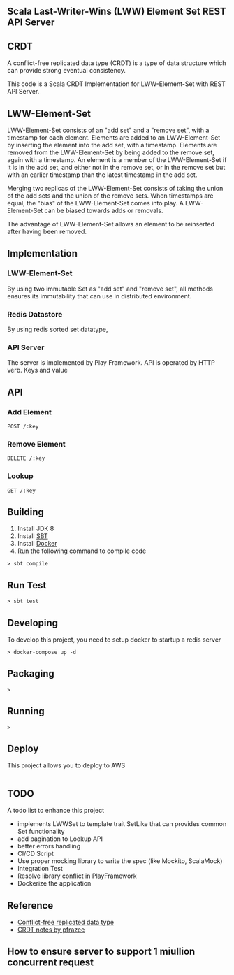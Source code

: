 Scala Last-Writer-Wins (LWW) Element Set REST API Server
--------------------------------------------------------

## CRDT
A conflict-free replicated data type (CRDT) is a type of data structure
which can provide strong eventual consistency.

This code is a Scala CRDT Implementation for LWW-Element-Set with REST API Server.


## LWW-Element-Set
LWW-Element-Set consists of an "add set" and a "remove set", with a timestamp for each element.
Elements are added to an LWW-Element-Set by inserting the element into the add set, with a timestamp.
Elements are removed from the LWW-Element-Set by being added to the remove set, again with a timestamp.
An element is a member of the LWW-Element-Set if it is in the add set, and either not in the remove set,
or in the remove set but with an earlier timestamp than the latest timestamp in the add set.

Merging two replicas of the LWW-Element-Set consists of taking the union of the add sets and
the union of the remove sets. When timestamps are equal, the "bias" of the LWW-Element-Set comes
into play. A LWW-Element-Set can be biased towards adds or removals.

The advantage of LWW-Element-Set allows an element to be reinserted after having been removed.

## Implementation

### LWW-Element-Set
By using two immutable Set as "add set" and "remove set",
all methods ensures its immutability that can use in distributed environment.

### Redis Datastore
By using redis sorted set datatype,

### API Server
The server is implemented by Play Framework. API is operated by HTTP verb.
Keys and value

## API

### Add Element
`POST /:key`

### Remove Element
`DELETE /:key`

### Lookup
`GET /:key`

###

## Building
1. Install JDK 8
2. Install [SBT](https://www.scala-sbt.org/index.html)
3. Install [Docker](https://docs.docker.com/install/)
4. Run the following command to compile code

```
> sbt compile
```

## Run Test
```
> sbt test
```

## Developing
To develop this project, you need to setup docker to startup a redis server

```
> docker-compose up -d
```


## Packaging
```
>
```


## Running
```
>
```

## Deploy
This project allows you to deploy to AWS
```
```

## TODO
A todo list to enhance this project
* implements LWWSet to template trait SetLike that can provides common Set functionality
* add pagination to Lookup API
* better errors handling
* CI/CD Script
* Use proper mocking library to write the spec (like Mockito, ScalaMock)
* Integration Test
* Resolve library conflict in PlayFramework
* Dockerize the application

## Reference
* [Conflict-free replicated data type](https://en.wikipedia.org/wiki/Conflict-free_replicated_data_type)
* [CRDT notes by pfrazee](https://github.com/pfrazee/crdt_notes)

## How to ensure server to support 1 miullion concurrent request
